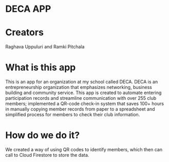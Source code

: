 # DECA APP

# Creators

Raghava Uppuluri and Ramki Pitchala

# What is this app
This is an app for an organization at my school called DECA. DECA is an entrepreneurship organization that emphasizes networking, business building and community service. This app is created to automate entering participation records and streamline communication with over 255 club members; implemented a QR-code check-in system that saves 100+ hours in manually copying member records from paper to a spreadsheet and simplified process for members to check their club information.

# How do we do it?
We created a way of using QR codes to identify members, which then can call to Cloud Firestore to store the data.
